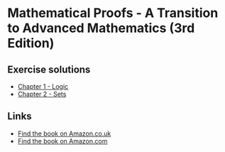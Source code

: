# Mathematical Proofs - A Transition to Advanced Mathematics (3rd Edition)

## Exercise solutions

* [Chapter 1 - Logic](https://github.com/Priebe109/Mathematical-Proofs/blob/master/Mathematical%20Proofs%20-%20Chapter%201.pdf)
* [Chapter 2 - Sets](https://github.com/Priebe109/Mathematical-Proofs/blob/master/Mathematical%20Proofs%20-%20Chapter%202.pdf)

## Links

* [Find the book on Amazon.co.uk](https://www.amazon.co.uk/Mathematical-Proofs-Transition-Advanced-Mathematics/dp/1292040645/ref=sr_1_2?ie=UTF8&qid=1469806412&sr=8-2&keywords=mathematical+proofs)
* [Find the book on Amazon.com](https://www.amazon.com/Mathematical-Proofs-Transition-Advanced-Mathematics/dp/0321797094/ref=sr_1_1?ie=UTF8&qid=1469806821&sr=8-1&keywords=mathematical+proofs)
